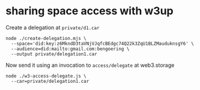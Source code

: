 # sharing space access with w3up


Create a delegation at `private/d1.car`
```
node ./create-delegation.mjs \
  --space='did:key:z6MkndD3taVNjVJqfcBEdgc74Q22k3ZqU1BLZMauduknsgY6' \
  --audience=did:mailto:gmail.com:bengoering \
  --output private/delegation1.car
```

Now send it using an invocation to `access/delegate` at web3.storage
```
node ./w3-access-delegate.js \
  --car=private/delegation1.car
```
